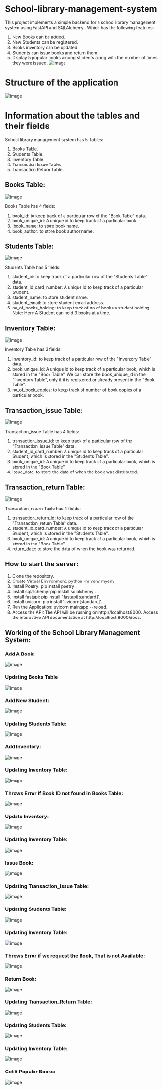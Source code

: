 # School-library-management-system
This project implements a simple backend for a school library management system using FastAPI and SQLAlchemy.. Which has the following features:

1.	New Books can be added.
2.	New Students can be registered.
3.	Books inventory can be updated.
4.	Students can issue books and return them.
5.	Display 5 popular books among students along with the number of times they were issued.
![image](https://github.com/user-attachments/assets/48c358ec-07eb-421a-9e29-0c823be1ad88)


# Structure of the application
![image](https://github.com/user-attachments/assets/5f625bdf-1678-4c8d-93f4-532c2e48410b)

# Information about the tables and their fields
School library management system has 5 Tables:
1.	Books Table.
2.	Students Table.
3.	Inventory Table.
4.	Transaction Issue Table.
5.	Transaction Return Table.
## Books Table:
![image](https://github.com/user-attachments/assets/21c9814c-a8ef-4bcd-8b1b-14e28a4a0c12)

Books Table has 4 fields:
1.	book_id: to keep track of a particular row of the "Book Table" data.
2.	book_unique_id: A unique id to keep track of a particular book.
3.	Ibook_name: to store book name.
4.	book_author: to store book author name.

## Students Table:
![image](https://github.com/user-attachments/assets/da1dbbb9-f48a-4f32-8cff-80c3e849d919)
    
Students Table has 5 fields:
1.	student_id: to keep track of a particular row of the "Students Table" data.
2.	student_id_card_number: A unique id to keep track of a particular Student.
3.	student_name: to store student name.
4.	student_email: to store student email address.
5.	no_of_books_holding: to keep track of no of books a student holding. Note: Here A Student can hold 3 books at a time.

## Inventory Table:
![image](https://github.com/user-attachments/assets/4ad6c37b-5e17-4290-8959-70cf6edaaf3c)

Inventory Table has 3 fields:
1.	inventory_id: to keep track of a particular row of the "Inventory Table" data.
2.	book_unique_id: A unique id to keep track of a particular book, which is stored in the "Book Table". We can store the book_unique_id in the "Inventory Table", only if it is registered or already present in the "Book Table".
3.	no_of_book_copies: to keep track of number of book copies of a particular book.

## Transaction_issue Table:
![image](https://github.com/user-attachments/assets/aa147910-ddd8-4890-85b0-cbe1e05e57fa)

Transaction_issue Table has 4 fields:
1.	transaction_issue_id: to keep track of a particular row of the "Transaction_issue Table" data.
2.	student_id_card_number: A unique id to keep track of a particular Student, which is stored in the "Students Table".
3.	book_unique_id: A unique id to keep track of a particular book, which is stored in the "Book Table". 
4.	issue_date: to store the data of when the book was distributed.

## Transaction_return Table:
![image](https://github.com/user-attachments/assets/570ef37d-d7e0-4a65-88eb-19ef805361fb)

Transaction_return Table has 4 fields:
1.	transaction_return_id: to keep track of a particular row of the "Transaction_return Table" data.
2.	student_id_card_number: A unique id to keep track of a particular Student, which is stored in the "Students Table".
3.	book_unique_id: A unique id to keep track of a particular book, which is stored in the "Book Table". 
4.	return_date: to store the data of when the book was returned.

##  How to start the server:
1.	Clone the repository.
2.	Create Virtual Environment: python -m venv myenv
3.	Install Poetry: pip install poetry  .
4.	Install sqlalchemy: pip install sqlalchemy  .
5.	Install fastapi: pip install "fastapi[standard]".
6.	Install uvicorn: pip install 'uvicorn[standard]'.
7.	Run the Application: uvicorn main:app --reload.
8.	Access the API: The API will be running on http://localhost:8000. Access the interactive API documentation at http://localhost:8000/docs.

##  Working of the School Library Management System:
### Add A Book:
![image](https://github.com/user-attachments/assets/9452b5b3-0ccb-43d2-908c-c739df93d804)
### Updating Books Table
![image](https://github.com/user-attachments/assets/ae89557e-b5e7-45b7-abe9-6360e7bbcf3e)

### Add New Student: 
![image](https://github.com/user-attachments/assets/c2964130-b264-4f1b-96a1-72b56941991d)

### Updating Students Table:
![image](https://github.com/user-attachments/assets/079c5b99-fe4f-435c-8ee2-714f06dbc246)

### Add Inventory:
![image](https://github.com/user-attachments/assets/cb6f0eaa-b82e-4606-a4a8-9e6c633817d8)

### Updating Inventory Table:
![image](https://github.com/user-attachments/assets/78a07284-5776-4bbd-ba62-d97e6e000e1e)

### Throws Error If Book ID not found in Books Table:
![image](https://github.com/user-attachments/assets/d26d5cac-0797-4997-a4d7-250483799f90)

### Update Inventory:
![image](https://github.com/user-attachments/assets/6d0d09d8-0242-41c7-a97b-01f2514fb2f7)

### Updating Inventory Table:
![image](https://github.com/user-attachments/assets/908cf563-4f74-46c8-9126-8bdf24444daf)

### Issue Book:
![image](https://github.com/user-attachments/assets/71ff136c-6eab-4780-9219-d37c64d26c29)

### Updating Transaction_Issue Table:
![image](https://github.com/user-attachments/assets/13ed8a76-6019-4d78-9566-24fd14eda710)

### Updating Students Table:
![image](https://github.com/user-attachments/assets/3e422f87-70a5-4ca5-9c52-a61b3617dc5b)

### Updating Inventory Table:
![image](https://github.com/user-attachments/assets/07866439-0fcf-4387-aa77-80288bb54403)

### Throws Error if we request the Book, That is not Available:
![image](https://github.com/user-attachments/assets/4bd1a3ed-d6ae-43f6-a75b-e4851b22efe8)

### Return Book:
![image](https://github.com/user-attachments/assets/fa3a86f0-5a31-4431-abe2-e9149dd095ee)

### Updating Transaction_Return Table:
![image](https://github.com/user-attachments/assets/820dba08-284d-4756-80d4-20ce18f79a7f)

### Updating Students Table:
![image](https://github.com/user-attachments/assets/8d1bd69b-4126-4b89-8ff7-96929b445c90)

### Updating Inventory Table:
![image](https://github.com/user-attachments/assets/adfcad4f-fc7c-4ae9-afc7-478bc90edbca)

### Get 5 Popular Books:
![image](https://github.com/user-attachments/assets/af24c59e-7ff7-43ab-824c-28d0998da85a)



   
